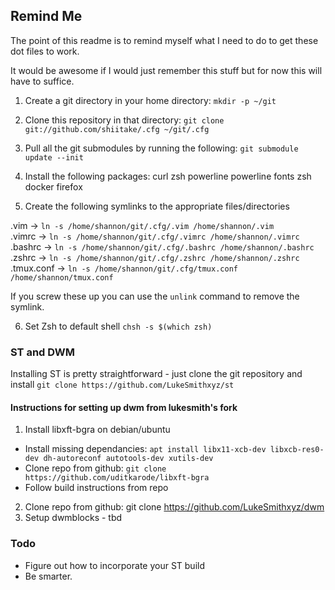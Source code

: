 ## Remind Me ##

The point of this readme is to remind myself what I need to do to get these dot files to work. 

It would be awesome if I would just remember this stuff but for now this will have to suffice. 

1. Create a git directory in your home directory:  `mkdir -p ~/git`
2. Clone this repository in that directory: `git clone git://github.com/shiitake/.cfg ~/git/.cfg`
3. Pull all the git submodules by running the following:    `git submodule update --init`
4. Install the following packages: 
	curl
	zsh
	powerline
	powerline fonts
	zsh
	docker
	firefox

5. Create the following symlinks to the appropriate files/directories

.vim ->  `ln -s /home/shannon/git/.cfg/.vim /home/shannon/.vim`  
.vimrc -> `ln -s /home/shannon/git/.cfg/.vimrc /home/shannon/.vimrc`  
.bashrc -> `ln -s /home/shannon/git/.cfg/.bashrc /home/shannon/.bashrc`  
.zshrc -> `ln -s /home/shannon/git/.cfg/.zshrc /home/shannon/.zshrc`  
.tmux.conf -> `ln -s /home/shannon/git/.cfg/tmux.conf /home/shannon/tmux.conf`  

If you screw these up you can use the `unlink` command to remove the symlink. 

6. Set Zsh to default shell `chsh -s $(which zsh)` 


### ST and DWM ###

Installing ST is pretty straightforward - just clone the git repository and install
`git clone https://github.com/LukeSmithxyz/st` 

#### Instructions for setting up dwm from lukesmith's fork 
1. Install libxft-bgra on debian/ubuntu 
  * Install missing dependancies: `apt install libx11-xcb-dev libxcb-res0-dev dh-autoreconf autotools-dev xutils-dev` 
  * Clone repo from github:   `git clone https://github.com/uditkarode/libxft-bgra` 
  * Follow build instructions from repo 

2. Clone repo from github:   git clone https://github.com/LukeSmithxyz/dwm 
3. Setup dwmblocks - tbd



### Todo ###
* Figure out how to incorporate your ST build
* Be smarter. 



